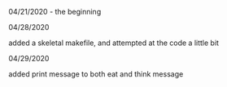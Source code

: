 04/21/2020 - the beginning 

04/28/2020 

added a skeletal makefile, and attempted at the code a little bit

04/29/2020

added print message to both eat and think message
